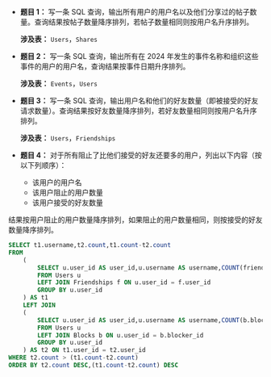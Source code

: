 - **题目 1：** 写一条 SQL 查询，输出所有用户的用户名以及他们分享过的帖子数量。查询结果按帖子数量降序排列，若帖子数量相同则按用户名升序排列。
    
    **涉及表：** `Users`，`Shares`
    
- **题目 2：** 写一条 SQL 查询，输出所有在 2024 年发生的事件名称和组织这些事件的用户的用户名，查询结果按事件日期升序排列。
    
    **涉及表：** `Events`，`Users`
    
- **题目 3：** 写一条 SQL 查询，输出用户名和他们的好友数量（即被接受的好友请求数量）。查询结果按好友数量降序排列，若好友数量相同则按用户名升序排列。
    
    **涉及表：** `Users`，`Friendships`
    
- **题目 4：** 对于所有阻止了比他们接受的好友还要多的用户，列出以下内容（按以下列顺序）：
	- 该用户的用户名
	- 该用户阻止的用户数量
	- 该用户接受的好友数量

结果按用户阻止的用户数量降序排列，如果阻止的用户数量相同，则按接受的好友数量降序排列。

```SQL
SELECT t1.username,t2.count,t1.count-t2.count
FROM 
    (
        SELECT u.user_id AS user_id,u.username AS username,COUNT(friend_id) AS count
        FROM Users u 
        LEFT JOIN Friendships f ON u.user_id = f.user_id
        GROUP BY u.user_id
    ) AS t1
    LEFT JOIN 
    (
        SELECT u.user_id AS user_id,u.username AS username,COUNT(b.blocker_id) AS count
        FROM Users u 
        LEFT JOIN Blocks b ON u.user_id = b.blocker_id
        GROUP BY u.user_id
    ) AS t2 ON t1.user_id = t2.user_id
WHERE t2.count > (t1.count-t2.count)
ORDER BY t2.count DESC,(t1.count-t2.count) DESC
```